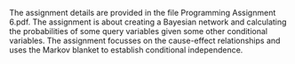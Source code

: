The assignment details are provided in the file	Programming Assignment 6.pdf. The assignment is about creating a Bayesian network
and calculating the probabilities of some query variables given some other conditional variables. The assignment focusses on the
cause-effect relationships and uses the Markov blanket to establish conditional independence.
